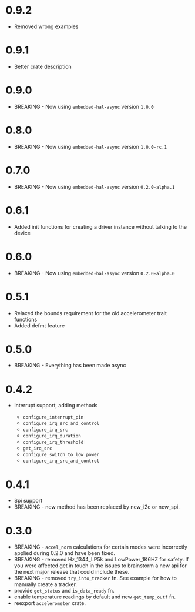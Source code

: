 # 0.9.2
* Removed wrong examples

# 0.9.1
* Better crate description

# 0.9.0
* BREAKING - Now using `embedded-hal-async` version `1.0.0`

# 0.8.0
* BREAKING - Now using `embedded-hal-async` version `1.0.0-rc.1`

# 0.7.0
* BREAKING - Now using `embedded-hal-async` version `0.2.0-alpha.1`

# 0.6.1
* Added init functions for creating a driver instance without talking to the device

# 0.6.0
* BREAKING - Now using `embedded-hal-async` version `0.2.0-alpha.0`

# 0.5.1
* Relaxed the bounds requirement for the old accelerometer trait functions
* Added defmt feature

# 0.5.0
* BREAKING - Everything has been made async

# 0.4.2
* Interrupt support, adding methods
    
    - `configure_interrupt_pin`
    - `configure_irq_src_and_control`
    - `configure_irq_src`
    - `configure_irq_duration`
    - `configure_irq_threshold`
    - `get_irq_src`
    - `configure_switch_to_low_power`
    - `configure_irq_src_and_control`

# 0.4.1
* Spi support
* BREAKING - new method has been replaced by new_i2c or new_spi.

# 0.3.0

* BREAKING - `accel_norm` calculations for certain modes were incorrectly applied during 0.2.0 and have been fixed.
* BREAKING - removed Hz_1344_LP5k and LowPower_1K6HZ for safety. If you were affected get in touch in the issues to brainstorm a new api for the next major release that could include these.
* BREAKING - removed `try_into_tracker` fn. See example for how to manually create a tracker.
* provide `get_status` and `is_data_ready` fn.
* enable temperature readings by default and new `get_temp_outf` fn.
* reexport `accelerometer` crate.
